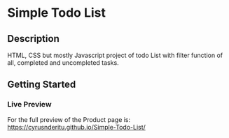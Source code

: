 # Simple Todo List

## Description

HTML, CSS but mostly Javascript project of todo List with filter function of all, completed and uncompleted tasks. 

## Getting Started

### Live Preview

For the full preview of the Product page is: https://cyrusnderitu.github.io/Simple-Todo-List/

